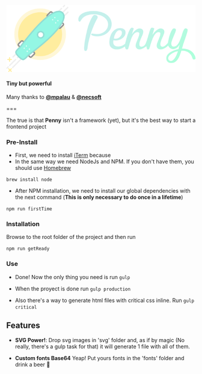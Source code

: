 ![PennyFramework](Penny.png)


#### Tiny but powerful

Many thanks to [**@mpalau**](http:///twitter.com/mpalau) & [**@necsoft**](http:///twitter.com/necsoft)

===

The true is that **Penny** isn't a framework (yet), but it's the best way to start a frontend project

### Pre-Install

- First, we need to install [iTerm](https://www.iterm2.com/) because
- In the same way we need NodeJs and NPM. If you don't have them, you should use [Homebrew](http://brew.sh/)
```
brew install node
```
- After NPM installation, we need to install our global dependencies with the next command (**This is only necessary to do once in a lifetime**)
```
npm run firstTime
```


### Installation

Browse to the root folder of the project and then run

```
npm run getReady
```


### Use

- Done! Now the only thing you need is run `gulp`

- When the proyect is done run `gulp production`

- Also there's a way to generate html files with critical css inline. Run `gulp critical`


## Features
- **SVG Power!**: Drop svg images in 'svg' folder and, as if by magic (No really, there's a gulp task for that) it will generate 1 file with all of them.

- **Custom fonts Base64** Yeap! Put yours fonts in the 'fonts' folder and drink a beer 🍺


